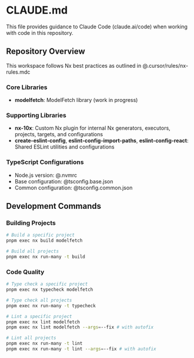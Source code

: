 # CLAUDE.md

This file provides guidance to Claude Code (claude.ai/code) when working with code in this repository.

## Repository Overview

This workspace follows Nx best practices as outlined in @.cursor/rules/nx-rules.mdc

### Core Libraries

- **modelfetch**: ModelFetch library (work in progress)

### Supporting Libraries

- **nx-10x**: Custom Nx plugin for internal Nx generators, executors, projects, targets, and configurations
- **create-eslint-config**, **eslint-config-import-paths**, **eslint-config-react**: Shared ESLint utilities and configurations

### TypeScript Configurations

- Node.js version: @.nvmrc
- Base configuration: @tsconfig.base.json
- Common configuration: @tsconfig.common.json

## Development Commands

### Building Projects

```bash
# Build a specific project
pnpm exec nx build modelfetch

# Build all projects
pnpm exec nx run-many -t build
```

### Code Quality

```bash
# Type check a specific project
pnpm exec nx typecheck modelfetch

# Type check all projects
pnpm exec nx run-many -t typecheck

# Lint a specific project
pnpm exec nx lint modelfetch
pnpm exec nx lint modelfetch --args=--fix # with autofix

# Lint all projects
pnpm exec nx run-many -t lint
pnpm exec nx run-many -t lint --args=--fix # with autofix
```

